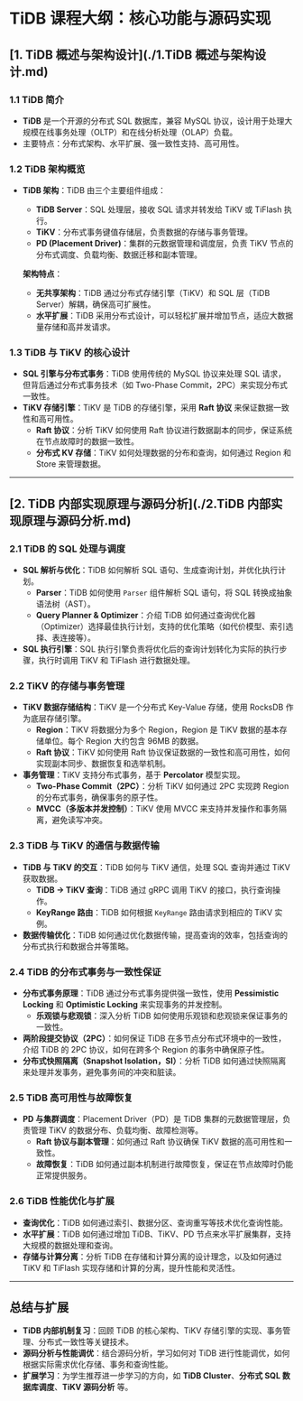 # TiDB 课程大纲：核心功能与源码实现

## [1. TiDB 概述与架构设计](./1.TiDB 概述与架构设计.md)
### 1.1 **TiDB 简介**
- **TiDB** 是一个开源的分布式 SQL 数据库，兼容 MySQL 协议，设计用于处理大规模在线事务处理（OLTP）和在线分析处理（OLAP）负载。
- 主要特点：分布式架构、水平扩展、强一致性支持、高可用性。

### 1.2 **TiDB 架构概览**
- **TiDB 架构**：TiDB 由三个主要组件组成：
    - **TiDB Server**：SQL 处理层，接收 SQL 请求并转发给 TiKV 或 TiFlash 执行。
    - **TiKV**：分布式事务键值存储层，负责数据的存储与事务管理。
    - **PD (Placement Driver)**：集群的元数据管理和调度层，负责 TiKV 节点的分布式调度、负载均衡、数据迁移和副本管理。

  **架构特点**：
    - **无共享架构**：TiDB 通过分布式存储引擎（TiKV）和 SQL 层（TiDB Server）解耦，确保高可扩展性。
    - **水平扩展**：TiDB 采用分布式设计，可以轻松扩展并增加节点，适应大数据量存储和高并发请求。

### 1.3 **TiDB 与 TiKV 的核心设计**
- **SQL 引擎与分布式事务**：TiDB 使用传统的 MySQL 协议来处理 SQL 请求，但背后通过分布式事务技术（如 Two-Phase Commit，2PC）来实现分布式一致性。
- **TiKV 存储引擎**：TiKV 是 TiDB 的存储引擎，采用 **Raft 协议** 来保证数据一致性和高可用性。
    - **Raft 协议**：分析 TiKV 如何使用 Raft 协议进行数据副本的同步，保证系统在节点故障时的数据一致性。
    - **分布式 KV 存储**：TiKV 如何处理数据的分布和查询，如何通过 Region 和 Store 来管理数据。

---

## [2. TiDB 内部实现原理与源码分析](./2.TiDB 内部实现原理与源码分析.md)
### 2.1 **TiDB 的 SQL 处理与调度**
- **SQL 解析与优化**：TiDB 如何解析 SQL 语句、生成查询计划，并优化执行计划。
    - **Parser**：TiDB 如何使用 `Parser` 组件解析 SQL 语句，将 SQL 转换成抽象语法树（AST）。
    - **Query Planner & Optimizer**：介绍 TiDB 如何通过查询优化器（Optimizer）选择最佳执行计划，支持的优化策略（如代价模型、索引选择、表连接等）。
- **SQL 执行引擎**：SQL 执行引擎负责将优化后的查询计划转化为实际的执行步骤，执行时调用 TiKV 和 TiFlash 进行数据处理。

### 2.2 **TiKV 的存储与事务管理**
- **TiKV 数据存储结构**：TiKV 是一个分布式 Key-Value 存储，使用 RocksDB 作为底层存储引擎。
    - **Region**：TiKV 将数据分为多个 Region，Region 是 TiKV 数据的基本存储单位。每个 Region 大约包含 96MB 的数据。
    - **Raft 协议**：TiKV 如何使用 Raft 协议保证数据的一致性和高可用性，如何实现副本同步、数据恢复和选举机制。
- **事务管理**：TiKV 支持分布式事务，基于 **Percolator** 模型实现。
    - **Two-Phase Commit（2PC）**：分析 TiKV 如何通过 2PC 实现跨 Region 的分布式事务，确保事务的原子性。
    - **MVCC（多版本并发控制）**：TiKV 使用 MVCC 来支持并发操作和事务隔离，避免读写冲突。

### 2.3 **TiDB 与 TiKV 的通信与数据传输**
- **TiDB 与 TiKV 的交互**：TiDB 如何与 TiKV 通信，处理 SQL 查询并通过 TiKV 获取数据。
    - **TiDB -> TiKV 查询**：TiDB 通过 gRPC 调用 TiKV 的接口，执行查询操作。
    - **KeyRange 路由**：TiDB 如何根据 `KeyRange` 路由请求到相应的 TiKV 实例。
- **数据传输优化**：TiDB 如何通过优化数据传输，提高查询的效率，包括查询的分布式执行和数据合并等策略。

### 2.4 **TiDB 的分布式事务与一致性保证**
- **分布式事务原理**：TiDB 通过分布式事务提供强一致性，使用 **Pessimistic Locking** 和 **Optimistic Locking** 来实现事务的并发控制。
    - **乐观锁与悲观锁**：深入分析 TiDB 如何使用乐观锁和悲观锁来保证事务的一致性。
- **两阶段提交协议（2PC）**：如何保证 TiDB 在多节点分布式环境中的一致性，介绍 TiDB 的 2PC 协议，如何在跨多个 Region 的事务中确保原子性。
- **分布式快照隔离（Snapshot Isolation，SI）**：分析 TiDB 如何通过快照隔离来处理并发事务，避免事务间的冲突和脏读。

### 2.5 **TiDB 高可用性与故障恢复**
- **PD 与集群调度**：Placement Driver（PD）是 TiDB 集群的元数据管理层，负责管理 TiKV 的数据分布、负载均衡、故障检测等。
    - **Raft 协议与副本管理**：如何通过 Raft 协议确保 TiKV 数据的高可用性和一致性。
    - **故障恢复**：TiDB 如何通过副本机制进行故障恢复，保证在节点故障时仍能正常提供服务。

### 2.6 **TiDB 性能优化与扩展**
- **查询优化**：TiDB 如何通过索引、数据分区、查询重写等技术优化查询性能。
- **水平扩展**：TiDB 如何通过增加 TiDB、TiKV、PD 节点来水平扩展集群，支持大规模的数据处理和查询。
- **存储与计算分离**：分析 TiDB 在存储和计算分离的设计理念，以及如何通过 TiKV 和 TiFlash 实现存储和计算的分离，提升性能和灵活性。

---

## 总结与扩展
- **TiDB 内部机制复习**：回顾 TiDB 的核心架构、TiKV 存储引擎的实现、事务管理、分布式一致性等关键技术。
- **源码分析与性能调优**：结合源码分析，学习如何对 TiDB 进行性能调优，如何根据实际需求优化存储、事务和查询性能。
- **扩展学习**：为学生推荐进一步学习的方向，如 **TiDB Cluster**、**分布式 SQL 数据库调度**、**TiKV 源码分析** 等。

